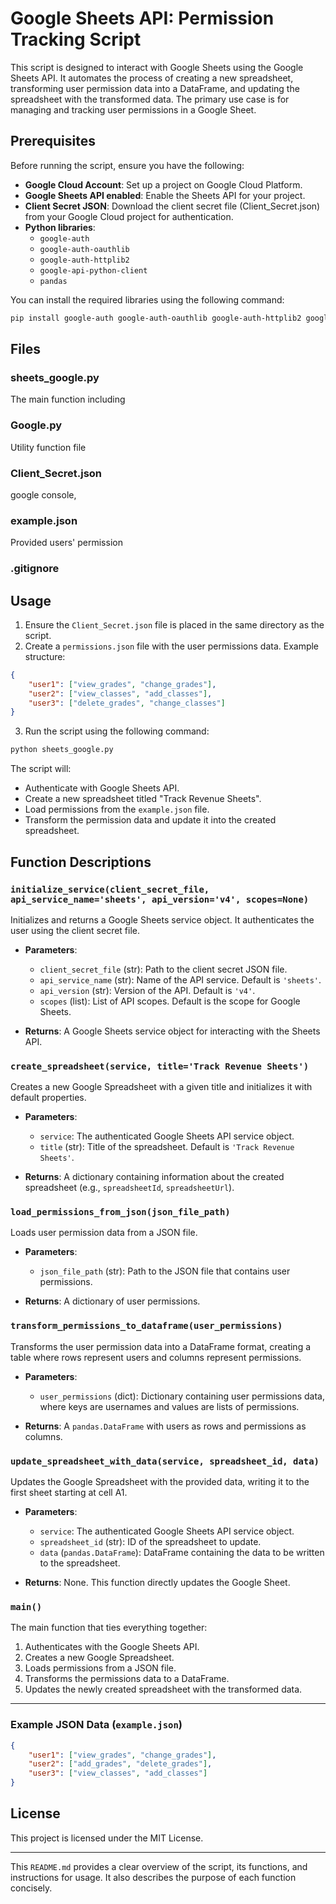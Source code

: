 # Google Sheets API: Permission Tracking Script

This script is designed to interact with Google Sheets using the Google Sheets API. It automates the process of creating a new spreadsheet, transforming user permission data into a DataFrame, and updating the spreadsheet with the transformed data. The primary use case is for managing and tracking user permissions in a Google Sheet.

## Prerequisites

Before running the script, ensure you have the following:

- **Google Cloud Account**: Set up a project on Google Cloud Platform.
- **Google Sheets API enabled**: Enable the Sheets API for your project.
- **Client Secret JSON**: Download the client secret file (Client_Secret.json) from your Google Cloud project for authentication.
- **Python libraries**:
  - `google-auth`
  - `google-auth-oauthlib`
  - `google-auth-httplib2`
  - `google-api-python-client`
  - `pandas`

You can install the required libraries using the following command:

```bash
pip install google-auth google-auth-oauthlib google-auth-httplib2 google-api-python-client pandas
```

## Files

### sheets_google.py

The main function including

### Google.py

Utility function file

### Client_Secret.json

google console,

### example.json

Provided users' permission

### .gitignore

## Usage

1. Ensure the `Client_Secret.json` file is placed in the same directory as the script.
2. Create a `permissions.json` file with the user permissions data. Example structure:

```json
{
	"user1": ["view_grades", "change_grades"],
	"user2": ["view_classes", "add_classes"],
	"user3": ["delete_grades", "change_classes"]
}
```

3. Run the script using the following command:

```bash
python sheets_google.py
```

The script will:

- Authenticate with Google Sheets API.
- Create a new spreadsheet titled "Track Revenue Sheets".
- Load permissions from the `example.json` file.
- Transform the permission data and update it into the created spreadsheet.

## Function Descriptions

### `initialize_service(client_secret_file, api_service_name='sheets', api_version='v4', scopes=None)`

Initializes and returns a Google Sheets service object. It authenticates the user using the client secret file.

- **Parameters**:

  - `client_secret_file` (str): Path to the client secret JSON file.
  - `api_service_name` (str): Name of the API service. Default is `'sheets'`.
  - `api_version` (str): Version of the API. Default is `'v4'`.
  - `scopes` (list): List of API scopes. Default is the scope for Google Sheets.

- **Returns**: A Google Sheets service object for interacting with the Sheets API.

### `create_spreadsheet(service, title='Track Revenue Sheets')`

Creates a new Google Spreadsheet with a given title and initializes it with default properties.

- **Parameters**:

  - `service`: The authenticated Google Sheets API service object.
  - `title` (str): Title of the spreadsheet. Default is `'Track Revenue Sheets'`.

- **Returns**: A dictionary containing information about the created spreadsheet (e.g., `spreadsheetId`, `spreadsheetUrl`).

### `load_permissions_from_json(json_file_path)`

Loads user permission data from a JSON file.

- **Parameters**:

  - `json_file_path` (str): Path to the JSON file that contains user permissions.

- **Returns**: A dictionary of user permissions.

### `transform_permissions_to_dataframe(user_permissions)`

Transforms the user permission data into a DataFrame format, creating a table where rows represent users and columns represent permissions.

- **Parameters**:

  - `user_permissions` (dict): Dictionary containing user permissions data, where keys are usernames and values are lists of permissions.

- **Returns**: A `pandas.DataFrame` with users as rows and permissions as columns.

### `update_spreadsheet_with_data(service, spreadsheet_id, data)`

Updates the Google Spreadsheet with the provided data, writing it to the first sheet starting at cell A1.

- **Parameters**:

  - `service`: The authenticated Google Sheets API service object.
  - `spreadsheet_id` (str): ID of the spreadsheet to update.
  - `data` (`pandas.DataFrame`): DataFrame containing the data to be written to the spreadsheet.

- **Returns**: None. This function directly updates the Google Sheet.

### `main()`

The main function that ties everything together:

1. Authenticates with the Google Sheets API.
2. Creates a new Google Spreadsheet.
3. Loads permissions from a JSON file.
4. Transforms the permissions data to a DataFrame.
5. Updates the newly created spreadsheet with the transformed data.

---

### Example JSON Data (`example.json`)

```json
{
	"user1": ["view_grades", "change_grades"],
	"user2": ["add_grades", "delete_grades"],
	"user3": ["view_classes", "add_classes"]
}
```

## License

This project is licensed under the MIT License.

---

This `README.md` provides a clear overview of the script, its functions, and instructions for usage. It also describes the purpose of each function concisely.
